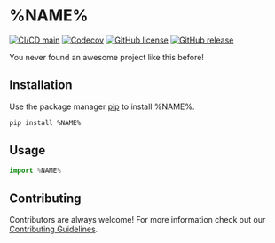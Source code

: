 # %NAME%
[![CI/CD main](https://github.com/%REPOSITORY%/actions/workflows/main.yml/badge.svg)](https://github.com/%REPOSITORY%/actions/workflows/main.yml)
[![Codecov](https://codecov.io/gh/%REPOSITORY%/branch/main/graph/badge.svg)](https://codecov.io/gh/%REPOSITORY%/branch/main)
[![GitHub license](https://img.shields.io/github/license/%REPOSITORY%.svg)](https://github.com/%REPOSITORY%/blob/main/LICENSE)
[![GitHub release](https://img.shields.io/github/release/%REPOSITORY%.svg)](https://github.com/%REPOSITORY%/releases/)

You never found an awesome project like this before!

## Installation
Use the package manager [pip](https://pip.pypa.io/en/stable/) to install %NAME%.

````bash
pip install %NAME%
````

## Usage
````python
import %NAME%
````

## Contributing
Contributors are always welcome! 
For more information check out our [Contributing Guidelines](https://github.com/%REPOSITORY%/blob/main/CONTRIBUTING.md). 